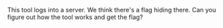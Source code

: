 This tool logs into a server. We think there's a flag hiding there. Can you figure out how the tool works and get the flag?
